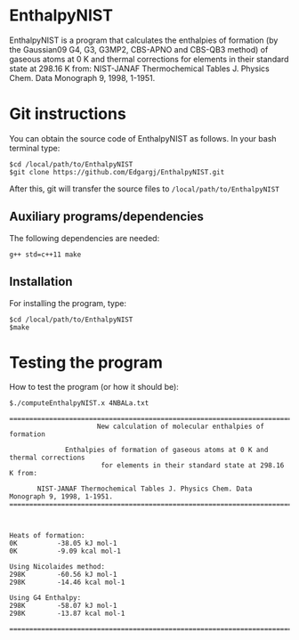# EnthalpyNIST

EnthalpyNIST is a program that calculates the enthalpies of formation (by the Gaussian09 G4, G3, G3MP2, CBS-APNO and CBS-QB3 method) of gaseous atoms at 0 K and thermal corrections for elements in their standard state at 298.16 K from: NIST-JANAF Thermochemical Tables J. Physics Chem. Data Monograph 9, 1998, 1-1951.

# Git instructions

You can obtain the source code of EnthalpyNIST as follows.
In your bash terminal type:

~~~~~~~~~~
$cd /local/path/to/EnthalpyNIST
$git clone https://github.com/Edgargj/EnthalpyNIST.git
~~~~~~~~~~

After this, git will transfer the source files to ```/local/path/to/EnthalpyNIST```

## Auxiliary programs/dependencies
The following dependencies are needed:

~~~~~~~~~~
g++ std=c++11 make
~~~~~~~~~~

## Installation
For installing the program, type:

~~~~~~~~~~
$cd /local/path/to/EnthalpyNIST
$make
~~~~~~~~~~

# Testing the program

How to test the program (or how it should be):

~~~~~~~~~~
$./computeEnthalpyNIST.x 4NBALa.txt

===================================================================================================
                      New calculation of molecular enthalpies of formation                         
                                                                                                   
              Enthalpies of formation of gaseous atoms at 0 K and thermal corrections              
                       for elements in their standard state at 298.16 K from:                      
                                                                                                   
       NIST-JANAF Thermochemical Tables J. Physics Chem. Data Monograph 9, 1998, 1-1951.           
===================================================================================================
                                                                                                   
                                                                                                   
                                                                                                   
Heats of formation: 
0K          -38.05 kJ mol-1
0K          -9.09 kcal mol-1
                                                                                                   
Using Nicolaides method: 
298K        -60.56 kJ mol-1
298K        -14.46 kcal mol-1
                                                                                                   
Using G4 Enthalpy: 
298K        -58.07 kJ mol-1
298K        -13.87 kcal mol-1
                                                                                                   
===================================================================================================
~~~~~~~~~~

